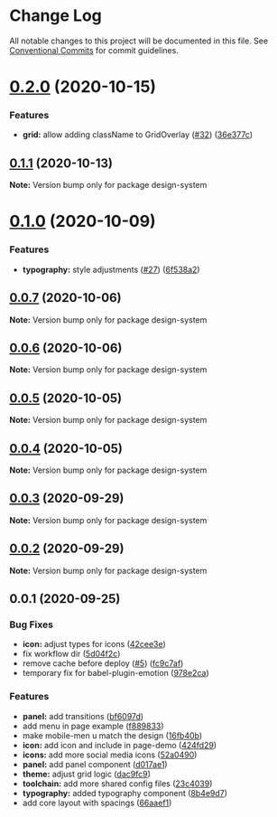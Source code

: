 # Change Log

All notable changes to this project will be documented in this file.
See [Conventional Commits](https://conventionalcommits.org) for commit guidelines.

# [0.2.0](https://github.com/everdevs/design-system/compare/v0.1.1...v0.2.0) (2020-10-15)


### Features

* **grid:** allow adding className to GridOverlay ([#32](https://github.com/everdevs/design-system/issues/32)) ([36e377c](https://github.com/everdevs/design-system/commit/36e377c93b282976ec6e22e3eb2b4a538ccdc224))





## [0.1.1](https://github.com/everdevs/design-system/compare/v0.1.0...v0.1.1) (2020-10-13)

**Note:** Version bump only for package design-system





# [0.1.0](https://github.com/everdevs/design-system/compare/v0.0.7...v0.1.0) (2020-10-09)


### Features

* **typography:** style adjustments ([#27](https://github.com/everdevs/design-system/issues/27)) ([6f538a2](https://github.com/everdevs/design-system/commit/6f538a2d3ae52b9fa64deae69e17901661c7175f))





## [0.0.7](https://github.com/everdevs/design-system/compare/v0.0.6...v0.0.7) (2020-10-06)

**Note:** Version bump only for package design-system





## [0.0.6](https://github.com/everdevs/design-system/compare/v0.0.5...v0.0.6) (2020-10-06)

**Note:** Version bump only for package design-system





## [0.0.5](https://github.com/everdevs/design-system/compare/v0.0.4...v0.0.5) (2020-10-05)

**Note:** Version bump only for package design-system





## [0.0.4](https://github.com/everdevs/design-system/compare/v0.0.3...v0.0.4) (2020-10-05)

**Note:** Version bump only for package design-system





## [0.0.3](https://github.com/everdevs/design-system/compare/v0.0.2...v0.0.3) (2020-09-29)

**Note:** Version bump only for package design-system





## [0.0.2](https://github.com/everdevs/design-system/compare/v0.0.1...v0.0.2) (2020-09-29)

**Note:** Version bump only for package design-system





## 0.0.1 (2020-09-25)


### Bug Fixes

* **icon:** adjust types for icons ([42cee3e](https://github.com/everdevs/design-system/commit/42cee3ea5bb29fa5da4d460caee14f4e6b2cf99f))
* fix workflow dir ([5d04f2c](https://github.com/everdevs/design-system/commit/5d04f2c71a10ebdb3f7e9561b323a18243430fd9))
* remove cache before deploy ([#5](https://github.com/everdevs/design-system/issues/5)) ([fc9c7af](https://github.com/everdevs/design-system/commit/fc9c7af851165c2cfba7f72331239717c2835c2f))
* temporary fix for babel-plugin-emotion ([978e2ca](https://github.com/everdevs/design-system/commit/978e2ca79248c686a1d2680a4a9cac4beed57f11))


### Features

* **panel:** add transitions ([bf6097d](https://github.com/everdevs/design-system/commit/bf6097d82990bd3de96aa4e21b5915a06f480a7d))
* add menu in page example ([f889833](https://github.com/everdevs/design-system/commit/f889833c4b593c5fd02985cb61bd6c8c6681a862))
* make mobile-men u match the design ([16fb40b](https://github.com/everdevs/design-system/commit/16fb40b8ced60bf60a75ce55f205e730f93b4701))
* **icon:** add icon and include in page-demo ([424fd29](https://github.com/everdevs/design-system/commit/424fd29d58862d59961b2501cf67f80a217a0d4d))
* **icons:** add more social media icons ([52a0490](https://github.com/everdevs/design-system/commit/52a0490cf686a1a3f170019d9f5355fd9f66648e))
* **panel:** add panel component ([d017ae1](https://github.com/everdevs/design-system/commit/d017ae156689ddb693e41c527577a45951469928))
* **theme:** adjust grid logic ([dac9fc9](https://github.com/everdevs/design-system/commit/dac9fc9ecf1aa6ab6ecd3c9f749ef3259843b233))
* **toolchain:** add more shared config files ([23c4039](https://github.com/everdevs/design-system/commit/23c4039162e2bf644a1cd4d6f4d2ddfdb407b791))
* **typography:** added typography component ([8b4e9d7](https://github.com/everdevs/design-system/commit/8b4e9d7b94c27af0f503eadff4ca3ab91c28b74a))
* add core layout with spacings ([66aaef1](https://github.com/everdevs/design-system/commit/66aaef1d740342a6d9bee614108575529f487087))
